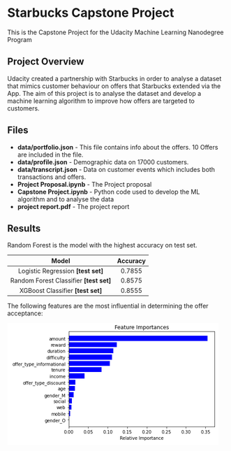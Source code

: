 # Starbucks Capstone Project

This is the Capstone Project for the Udacity Machine Learning Nanodegree Program

## Project Overview

Udacity created a partnership with Starbucks in order to analyse a dataset that mimics customer behaviour on offers that Starbucks extended via the App. The aim of this project is to analyse the dataset and develop a machine learning algorithm to improve how offers are targeted to customers.

## Files

- **data/portfolio.json** - This file contains info about the offers. 10 Offers are included in the file.
- **data/profile.json** - Demographic data on 17000 customers.
- **data/transcript.json** - Data on customer events which includes both transactions and offers. 
- **Project Proposal.ipynb** - The Project proposal
- **Capstone Project.ipynb** - Python code used to develop the ML algorithm and to analyse the data
- **project report.pdf** - The project report 

## Results 

Random Forest is the model with the highest accuracy on test set.

|                  Model                   | Accuracy|
| :--------------------------------------: | :------:|
|   Logistic Regression __\[test set\]__   | 0.7855  |
| Random Forest Classifier __\[test set\]__| 0.8575  |
| XGBoost Classifier __\[test set\]__      | 0.8555  |

The following features are the most influential in determining the offer acceptance:

![Image](FeatureImportance.png)
